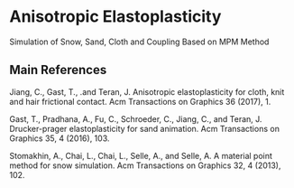 # Anisotropic Elastoplasticity

Simulation of Snow, Sand, Cloth and Coupling Based on MPM Method

## Main References
Jiang, C., Gast, T., .and Teran, J. Anisotropic elastoplasticity for cloth, knit and hair frictional contact. Acm Transactions on Graphics 36 (2017), 1.

Gast, T., Pradhana, A., Fu, C., Schroeder, C., Jiang, C., and Teran, J. Drucker-prager elastoplasticity for sand animation. Acm Transactions on Graphics 35, 4 (2016), 103.

Stomakhin, A., Chai, L., Chai, L., Selle, A., and Selle, A. A material point method for snow simulation. Acm Transactions on Graphics 32, 4 (2013), 102.
